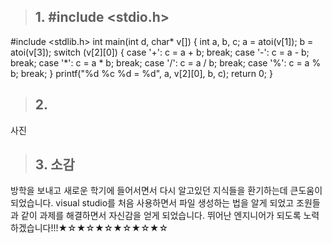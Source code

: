 >## 1. #include <stdio.h>
  #include <stdlib.h>
  int main(int d, char* v[])
  {
    int a, b, c;
    a = atoi(v[1]);
    b = atoi(v[3]);
    switch (v[2][0])
    {
      case '+': c = a + b; break;
      case '-': c = a - b; break;
      case '*': c = a * b; break;
      case '/': c = a / b; break;
      case '%': c = a % b; break;
    }
    printf("%d %c %d = %d", a, v[2][0], b, c);
    return 0;
}

>## 2.
사진
>## 3. 소감
  방학을 보내고 새로운 학기에 들어서면서 다시 알고있던 지식들을 환기하는데 큰도움이 되었습니다.
  visual studio를 처음 사용하면서 파일 생성하는 법을 알게 되었고 조원들과 같이 과제를 해결하면서 자신감을 얻게 되었습니다.
  뛰어난 엔지니어가 되도록 노력하겠습니다!!!★☆★☆★☆★☆★☆★☆
